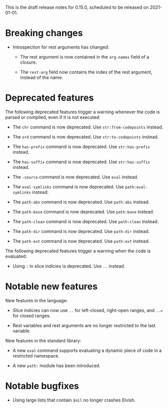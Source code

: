 This is the draft release notes for 0.15.0, scheduled to be released on
2021-01-01.

# Breaking changes

-   Introspection for rest arguments has changed:

    -   The rest argument is now contained in the `arg-names` field of a
        closure.

    -   The `rest-arg` field now contains the index of the rest argument,
        instead of the name.

# Deprecated features

The following deprecated features trigger a warning whenever the code is parsed
or compiled, even if it is not executed:

-   The `chr` command is now deprecated. Use `str:from-codepoints` instead.

-   The `ord` command is now deprecated. Use `str:to-codepoints` instead.

-   The `has-prefix` command is now deprecated. Use `str:has-prefix` instead.

-   The `has-suffix` command is now deprecated. Use `str:has-suffix` instead.

-   The `-source` command is now deprecated. Use `eval` instead.

-   The `eval-symlinks` command is now deprecated. Use `path:eval-symlinks`
    instead.

-   The `path-abs` command is now deprecated. Use `path:abs` instead.

-   The `path-base` command is now deprecated. Use `path:base` instead.

-   The `path-clean` command is now deprecated. Use `path:clean` instead.

-   The `path-dir` command is now deprecated. Use `path:dir` instead.

-   The `path-ext` command is now deprecated. Use `path:ext` instead.

The following deprecated features trigger a warning when the code is evaluated:

-   Using `:` in slice indicies is deprecated. Use `..` instead.

# Notable new features

New features in the language:

-   Slice indicies can now use `..` for left-closed, right-open ranges, and
    `..=` for closed ranges.

-   Rest variables and rest arguments are no longer restricted to the last
    variable.

New features in the standard library:

-   A new `eval` command supports evaluating a dynamic piece of code in a
    restricted namespace.

-   A new `path:` module has been introduced.

# Notable bugfixes

-   Using large lists that contain `$nil` no longer crashes Elvish.
